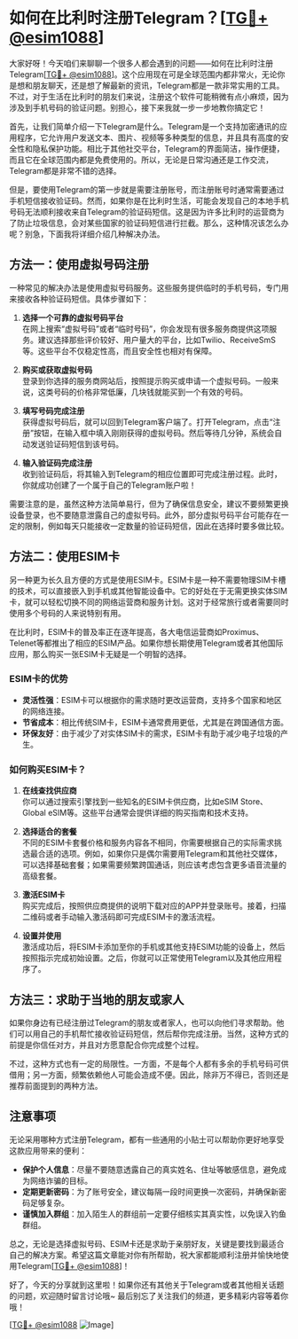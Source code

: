 # 如何在比利时注册Telegram？[[TG💪+ @esim1088](https://t.me/s/esim1088)]

大家好呀！今天咱们来聊聊一个很多人都会遇到的问题——如何在比利时注册Telegram[[TG💪+ @esim1088](https://t.me/s/esim1088)]。这个应用现在可是全球范围内都非常火，无论你是想和朋友聊天，还是想了解最新的资讯，Telegram都是一款非常实用的工具。不过，对于生活在比利时的朋友们来说，注册这个软件可能稍微有点小麻烦，因为涉及到手机号码的验证问题。别担心，接下来我就一步一步地教你搞定它！

首先，让我们简单介绍一下Telegram是什么。Telegram是一个支持加密通讯的应用程序，它允许用户发送文本、图片、视频等多种类型的信息，并且具有高度的安全性和隐私保护功能。相比于其他社交平台，Telegram的界面简洁，操作便捷，而且它在全球范围内都是免费使用的。所以，无论是日常沟通还是工作交流，Telegram都是非常不错的选择。

但是，要使用Telegram的第一步就是需要注册账号，而注册账号时通常需要通过手机短信接收验证码。然而，如果你是在比利时生活，可能会发现自己的本地手机号码无法顺利接收来自Telegram的验证码短信。这是因为许多比利时的运营商为了防止垃圾信息，会对某些国家的验证码短信进行拦截。那么，这种情况该怎么办呢？别急，下面我将详细介绍几种解决办法。

## 方法一：使用虚拟号码注册

一种常见的解决办法是使用虚拟号码服务。这些服务提供临时的手机号码，专门用来接收各种验证码短信。具体步骤如下：

1. **选择一个可靠的虚拟号码平台**  
   在网上搜索“虚拟号码”或者“临时号码”，你会发现有很多服务商提供这项服务。建议选择那些评价较好、用户量大的平台，比如Twilio、ReceiveSmS等。这些平台不仅稳定性高，而且安全性也相对有保障。

2. **购买或获取虚拟号码**  
   登录到你选择的服务商网站后，按照提示购买或申请一个虚拟号码。一般来说，这类号码的价格非常低廉，几块钱就能买到一个有效的号码。

3. **填写号码完成注册**  
   获得虚拟号码后，就可以回到Telegram客户端了。打开Telegram，点击“注册”按钮，在输入框中填入刚刚获得的虚拟号码。然后等待几分钟，系统会自动发送验证码短信到该号码。

4. **输入验证码完成注册**  
   收到验证码后，将其输入到Telegram的相应位置即可完成注册过程。此时，你就成功创建了一个属于自己的Telegram账户啦！

需要注意的是，虽然这种方法简单易行，但为了确保信息安全，建议不要频繁更换设备登录，也不要随意泄露自己的虚拟号码。此外，部分虚拟号码平台可能存在一定的限制，例如每天只能接收一定数量的验证码短信，因此在选择时要多做比较。

## 方法二：使用ESIM卡

另一种更为长久且方便的方式是使用ESIM卡。ESIM卡是一种不需要物理SIM卡槽的技术，可以直接嵌入到手机或其他智能设备中。它的好处在于无需更换实体SIM卡，就可以轻松切换不同的网络运营商和服务计划。这对于经常旅行或者需要同时使用多个号码的人来说特别有用。

在比利时，ESIM卡的普及率正在逐年提高，各大电信运营商如Proximus、Telenet等都推出了相应的ESIM产品。如果你想长期使用Telegram或者其他国际应用，那么购买一张ESIM卡无疑是一个明智的选择。

### ESIM卡的优势

- **灵活性强**：ESIM卡可以根据你的需求随时更改运营商，支持多个国家和地区的网络连接。
- **节省成本**：相比传统SIM卡，ESIM卡通常费用更低，尤其是在跨国通信方面。
- **环保友好**：由于减少了对实体SIM卡的需求，ESIM卡有助于减少电子垃圾的产生。

### 如何购买ESIM卡？

1. **在线查找供应商**  
   你可以通过搜索引擎找到一些知名的ESIM卡供应商，比如eSIM Store、Global eSIM等。这些平台通常会提供详细的购买指南和技术支持。

2. **选择适合的套餐**  
   不同的ESIM卡套餐价格和服务内容各不相同，你需要根据自己的实际需求挑选最合适的选项。例如，如果你只是偶尔需要用Telegram和其他社交媒体，可以选择基础套餐；如果需要频繁跨国通话，则应该考虑包含更多语音流量的高级套餐。

3. **激活ESIM卡**  
   购买完成后，按照供应商提供的说明下载对应的APP并登录账号。接着，扫描二维码或者手动输入激活码即可完成ESIM卡的激活流程。

4. **设置并使用**  
   激活成功后，将ESIM卡添加至你的手机或其他支持ESIM功能的设备上，然后按照指示完成初始设置。之后，你就可以正常使用Telegram以及其他应用程序了。

## 方法三：求助于当地的朋友或家人

如果你身边有已经注册过Telegram的朋友或者家人，也可以向他们寻求帮助。他们可以用自己的手机帮忙接收验证码短信，然后帮你完成注册。当然，这种方式的前提是你信任对方，并且对方愿意配合你完成整个过程。

不过，这种方式也有一定的局限性。一方面，不是每个人都有多余的手机号码可供借用；另一方面，频繁依赖他人可能会造成不便。因此，除非万不得已，否则还是推荐前面提到的两种方法。

## 注意事项

无论采用哪种方式注册Telegram，都有一些通用的小贴士可以帮助你更好地享受这款应用带来的便利：

- **保护个人信息**：尽量不要随意透露自己的真实姓名、住址等敏感信息，避免成为网络诈骗的目标。
- **定期更新密码**：为了账号安全，建议每隔一段时间更换一次密码，并确保新密码足够复杂。
- **谨慎加入群组**：加入陌生人的群组前一定要仔细核实其真实性，以免误入钓鱼群组。

总之，无论是选择虚拟号码、ESIM卡还是求助于亲朋好友，关键是要找到最适合自己的解决方案。希望这篇文章能对你有所帮助，祝大家都能顺利注册并愉快地使用Telegram[[TG💪+ @esim1088](https://t.me/s/esim1088)]！

好了，今天的分享就到这里啦！如果你还有其他关于Telegram或者其他相关话题的问题，欢迎随时留言讨论哦~ 最后别忘了关注我们的频道，更多精彩内容等着你哦！

[[TG💪+ @esim1088](https://t.me/s/esim1088) ![Image](https://i.postimg.cc/4NQfJmqS/Snipaste-2025-05-13-00-14-12.png)]